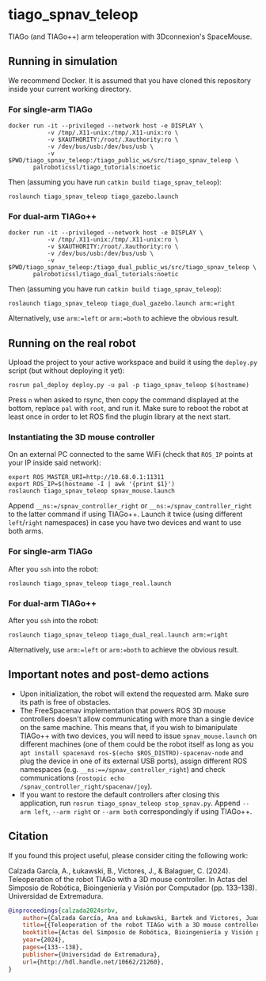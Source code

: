 # tiago_spnav_teleop

TIAGo (and TIAGo++) arm teleoperation with 3Dconnexion's SpaceMouse.

## Running in simulation

We recommend Docker. It is assumed that you have cloned this repository inside your current working directory.

### For single-arm TIAGo

```
docker run -it --privileged --network host -e DISPLAY \
           -v /tmp/.X11-unix:/tmp/.X11-unix:ro \
           -v $XAUTHORITY:/root/.Xauthority:ro \
           -v /dev/bus/usb:/dev/bus/usb \
           -v $PWD/tiago_spnav_teleop:/tiago_public_ws/src/tiago_spnav_teleop \
       palroboticssl/tiago_tutorials:noetic
```

Then (assuming you have run `catkin build tiago_spnav_teleop`):

```
roslaunch tiago_spnav_teleop tiago_gazebo.launch
```

### For dual-arm TIAGo++

```
docker run -it --privileged --network host -e DISPLAY \
           -v /tmp/.X11-unix:/tmp/.X11-unix:ro \
           -v $XAUTHORITY:/root/.Xauthority:ro \
           -v /dev/bus/usb:/dev/bus/usb \
           -v $PWD/tiago_spnav_teleop:/tiago_dual_public_ws/src/tiago_spnav_teleop \
       palroboticssl/tiago_dual_tutorials:noetic
```

Then (assuming you have run `catkin build tiago_spnav_teleop`):

```
roslaunch tiago_spnav_teleop tiago_dual_gazebo.launch arm:=right
```

Alternatively, use `arm:=left` or `arm:=both` to achieve the obvious result.

## Running on the real robot

Upload the project to your active workspace and build it using the `deploy.py` script (but without deploying it yet):

```
rosrun pal_deploy deploy.py -u pal -p tiago_spnav_teleop $(hostname)
```

Press `n` when asked to rsync, then copy the command displayed at the bottom, replace `pal` with `root`, and run it. Make sure to reboot the robot at least once in order to let ROS find the plugin library at the next start.

### Instantiating the 3D mouse controller

On an external PC connected to the same WiFi (check that `ROS_IP` points at your IP inside said network):

```
export ROS_MASTER_URI=http://10.68.0.1:11311
export ROS_IP=$(hostname -I | awk '{print $1}')
roslaunch tiago_spnav_teleop spnav_mouse.launch
```

Append `__ns:=/spnav_controller_right` or `__ns:=/spnav_controller_right` to the latter command if using TIAGo++. Launch it twice (using different `left`/`right` namespaces) in case you have two devices and want to use both arms.

### For single-arm TIAGo

After you `ssh` into the robot:

```
roslaunch tiago_spnav_teleop tiago_real.launch
```

### For dual-arm TIAGo++

After you `ssh` into the robot:

```
roslaunch tiago_spnav_teleop tiago_dual_real.launch arm:=right
```

Alternatively, use `arm:=left` or `arm:=both` to achieve the obvious result.

## Important notes and post-demo actions

- Upon initialization, the robot will extend the requested arm. Make sure its path is free of obstacles.
- The FreeSpacenav implementation that powers ROS 3D mouse controllers doesn't allow communicating with more than a single device on the same machine. This means that, if you wish to bimanipulate TIAGo++ with two devices, you will need to issue `spnav_mouse.launch` on different machines (one of them could be the robot itself as long as you `apt install spacenavd ros-$(echo $ROS_DISTRO)-spacenav-node` and plug the device in one of its external USB ports), assign different ROS namespaces (e.g. `__ns:==/spnav_controller_right`) and check communications (`rostopic echo /spnav_controller_right/spacenav/joy`).
- If you want to restore the default controllers after closing this application, run `rosrun tiago_spnav_teleop stop_spnav.py`. Append `--arm left`, `--arm right` or `--arm both` correspondingly if using TIAGo++.

## Citation

If you found this project useful, please consider citing the following work:

Calzada García, A., Łukawski, B., Victores, J., & Balaguer, C. (2024). Teleoperation of the robot TIAGo with a 3D mouse controller. In Actas del Simposio de Robótica, Bioingeniería y Visión por Computador (pp. 133–138). Universidad de Extremadura.

```bibtex
@inproceedings{calzada2024srbv,
    author={Calzada García, Ana and Łukawski, Bartek and Victores, Juan G. and Balaguer, Carlos},
    title={{Teleoperation of the robot TIAGo with a 3D mouse controller}},
    booktitle={Actas del Simposio de Robótica, Bioingeniería y Visión por Computador},
    year={2024},
    pages={133--138},
    publisher={Universidad de Extremadura},
    url={http://hdl.handle.net/10662/21260},
}
```
